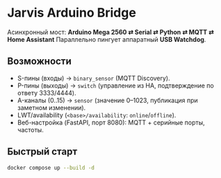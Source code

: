 # Jarvis Arduino Bridge

Асинхронный мост: **Arduino Mega 2560 ⇄ Serial ⇄ Python ⇄ MQTT ⇄ Home Assistant**
Параллельно пингует аппаратный **USB Watchdog**.

## Возможности
- S-пины (входы) → `binary_sensor` (MQTT Discovery).
- P-пины (выходы) → `switch` (управление из HA, подтверждение по ответу 3333/4444).
- A-каналы (0..15) → `sensor` (значение 0–1023, публикация при заметном изменении).
- LWT/availability (`<base>/availability`: `online`/`offline`).
- Веб-настройка (FastAPI, порт 8080): MQTT + серийные порты, частоты.

## Быстрый старт
```bash
docker compose up --build -d

